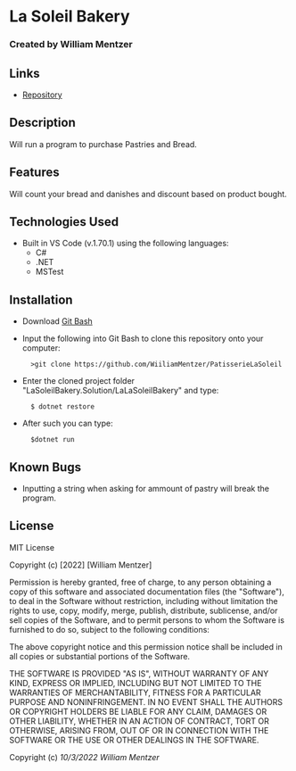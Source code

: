 # La Soleil Bakery

### Created by William Mentzer

## Links

* [Repository](https://github.com/WiiliamMentzer/PatisserieLaSoleil)

## Description
  Will run a program to purchase Pastries and Bread.


## Features
  Will count your bread and danishes and discount based on product bought.

## Technologies Used

* Built in VS Code (v.1.70.1) using the following languages:
	* C#
	* .NET
	* MSTest

## Installation

* Download [Git Bash](https://git-scm.com/downloads)
* Input the following into Git Bash to clone this repository onto your computer:

		>git clone https://github.com/WiiliamMentzer/PatisserieLaSoleil

* Enter the cloned project folder "LaSoleilBakery.Solution/LaLaSoleilBakery" and type:

		$ dotnet restore

* After such you can type:

		$dotnet run

## Known Bugs

* Inputting a string when asking for ammount of pastry will break the program.

## License

MIT License

Copyright (c) [2022] [William Mentzer]

Permission is hereby granted, free of charge, to any person obtaining a copy
of this software and associated documentation files (the "Software"), to deal
in the Software without restriction, including without limitation the rights
to use, copy, modify, merge, publish, distribute, sublicense, and/or sell
copies of the Software, and to permit persons to whom the Software is
furnished to do so, subject to the following conditions:

The above copyright notice and this permission notice shall be included in all
copies or substantial portions of the Software.

THE SOFTWARE IS PROVIDED "AS IS", WITHOUT WARRANTY OF ANY KIND, EXPRESS OR
IMPLIED, INCLUDING BUT NOT LIMITED TO THE WARRANTIES OF MERCHANTABILITY,
FITNESS FOR A PARTICULAR PURPOSE AND NONINFRINGEMENT. IN NO EVENT SHALL THE
AUTHORS OR COPYRIGHT HOLDERS BE LIABLE FOR ANY CLAIM, DAMAGES OR OTHER
LIABILITY, WHETHER IN AN ACTION OF CONTRACT, TORT OR OTHERWISE, ARISING FROM,
OUT OF OR IN CONNECTION WITH THE SOFTWARE OR THE USE OR OTHER DEALINGS IN THE
SOFTWARE.

Copyright (c) _10/3/2022_ _William Mentzer_